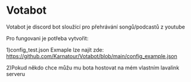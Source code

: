 # Votabot

Votabot je discord bot sloužící pro přehrávání songů/podcastů z youtube

Pro fungovani je potřeba vytvořit:

1)config_test.json
Exmaple lze najít zde: https://github.com/Karnatour/Votabot/blob/main/config_example.json


2)Pokud někdo chce můžu mu bota hostovat na mém vlastním lavalink serveru
